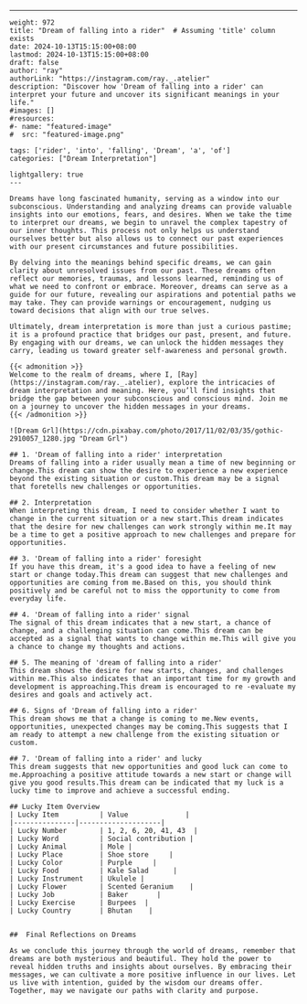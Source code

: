 ---
    weight: 972
    title: "Dream of falling into a rider"  # Assuming 'title' column exists
    date: 2024-10-13T15:15:00+08:00
    lastmod: 2024-10-13T15:15:00+08:00
    draft: false
    author: "ray"
    authorLink: "https://instagram.com/ray._.atelier"
    description: "Discover how 'Dream of falling into a rider' can interpret your future and uncover its significant meanings in your life."
    #images: []
    #resources:
    #- name: "featured-image"
    #  src: "featured-image.png"
    
    tags: ['rider', 'into', 'falling', 'Dream', 'a', 'of']
    categories: ["Dream Interpretation"]
    
    lightgallery: true
    ---
    
    Dreams have long fascinated humanity, serving as a window into our subconscious. Understanding and analyzing dreams can provide valuable insights into our emotions, fears, and desires. When we take the time to interpret our dreams, we begin to unravel the complex tapestry of our inner thoughts. This process not only helps us understand ourselves better but also allows us to connect our past experiences with our present circumstances and future possibilities.
    
    By delving into the meanings behind specific dreams, we can gain clarity about unresolved issues from our past. These dreams often reflect our memories, traumas, and lessons learned, reminding us of what we need to confront or embrace. Moreover, dreams can serve as a guide for our future, revealing our aspirations and potential paths we may take. They can provide warnings or encouragement, nudging us toward decisions that align with our true selves.
    
    Ultimately, dream interpretation is more than just a curious pastime; it is a profound practice that bridges our past, present, and future. By engaging with our dreams, we can unlock the hidden messages they carry, leading us toward greater self-awareness and personal growth.
    
    {{< admonition >}}
    Welcome to the realm of dreams, where I, [Ray](https://instagram.com/ray._.atelier), explore the intricacies of dream interpretation and meaning. Here, you’ll find insights that bridge the gap between your subconscious and conscious mind. Join me on a journey to uncover the hidden messages in your dreams.
    {{< /admonition >}}
    
    ![Dream Grl](https://cdn.pixabay.com/photo/2017/11/02/03/35/gothic-2910057_1280.jpg "Dream Grl")
    
    ## 1. 'Dream of falling into a rider' interpretation
    Dreams of falling into a rider usually mean a time of new beginning or change.This dream can show the desire to experience a new experience beyond the existing situation or custom.This dream may be a signal that foretells new challenges or opportunities.
    
    ## 2. Interpretation
    When interpreting this dream, I need to consider whether I want to change in the current situation or a new start.This dream indicates that the desire for new challenges can work strongly within me.It may be a time to get a positive approach to new challenges and prepare for opportunities.
    
    ## 3. 'Dream of falling into a rider' foresight
    If you have this dream, it's a good idea to have a feeling of new start or change today.This dream can suggest that new challenges and opportunities are coming from me.Based on this, you should think positively and be careful not to miss the opportunity to come from everyday life.
    
    ## 4. 'Dream of falling into a rider' signal
    The signal of this dream indicates that a new start, a chance of change, and a challenging situation can come.This dream can be accepted as a signal that wants to change within me.This will give you a chance to change my thoughts and actions.
    
    ## 5. The meaning of 'dream of falling into a rider'
    This dream shows the desire for new starts, changes, and challenges within me.This also indicates that an important time for my growth and development is approaching.This dream is encouraged to re -evaluate my desires and goals and actively act.
    
    ## 6. Signs of 'Dream of falling into a rider'
    This dream shows me that a change is coming to me.New events, opportunities, unexpected changes may be coming.This suggests that I am ready to attempt a new challenge from the existing situation or custom.
    
    ## 7. 'Dream of falling into a rider' and lucky
    This dream suggests that new opportunities and good luck can come to me.Approaching a positive attitude towards a new start or change will give you good results.This dream can be indicated that my luck is a lucky time to improve and achieve a successful ending.
    
    ## Lucky Item Overview
    | Lucky Item          | Value              |
    |---------------|--------------------|
    | Lucky Number        | 1, 2, 6, 20, 41, 43  |
    | Lucky Word          | Social contribution |
    | Lucky Animal        | Mole |
    | Lucky Place         | Shoe store     |
    | Lucky Color         | Purple     |
    | Lucky Food          | Kale Salad      |
    | Lucky Instrument    | Ukulele |
    | Lucky Flower        | Scented Geranium    |
    | Lucky Job           | Baker       |
    | Lucky Exercise      | Burpees  |
    | Lucky Country       | Bhutan    |
    
    
    ##  Final Reflections on Dreams
    
    As we conclude this journey through the world of dreams, remember that dreams are both mysterious and beautiful. They hold the power to reveal hidden truths and insights about ourselves. By embracing their messages, we can cultivate a more positive influence in our lives. Let us live with intention, guided by the wisdom our dreams offer. Together, may we navigate our paths with clarity and purpose.
    